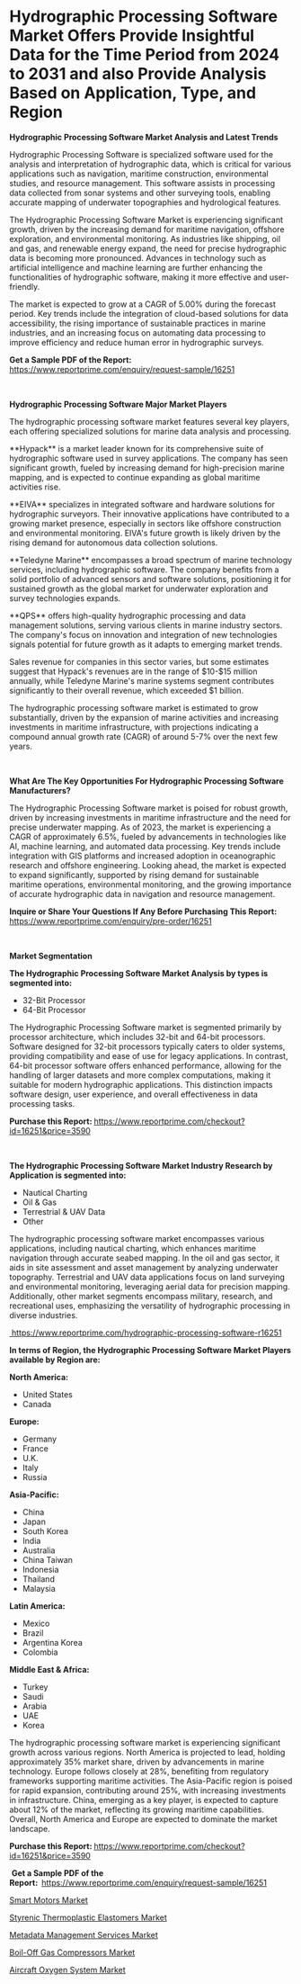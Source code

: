 <p><h1>Hydrographic Processing Software Market Offers Provide Insightful Data for the Time Period from 2024 to 2031 and also Provide Analysis Based on Application, Type, and Region</h1></p><p><strong>Hydrographic Processing Software Market Analysis and Latest Trends</strong></p>
<p><p>Hydrographic Processing Software is specialized software used for the analysis and interpretation of hydrographic data, which is critical for various applications such as navigation, maritime construction, environmental studies, and resource management. This software assists in processing data collected from sonar systems and other surveying tools, enabling accurate mapping of underwater topographies and hydrological features.</p><p>The Hydrographic Processing Software Market is experiencing significant growth, driven by the increasing demand for maritime navigation, offshore exploration, and environmental monitoring. As industries like shipping, oil and gas, and renewable energy expand, the need for precise hydrographic data is becoming more pronounced. Advances in technology such as artificial intelligence and machine learning are further enhancing the functionalities of hydrographic software, making it more effective and user-friendly.</p><p>The market is expected to grow at a CAGR of 5.00% during the forecast period. Key trends include the integration of cloud-based solutions for data accessibility, the rising importance of sustainable practices in marine industries, and an increasing focus on automating data processing to improve efficiency and reduce human error in hydrographic surveys.</p></p>
<p><strong>Get a Sample PDF of the Report:&nbsp;</strong> <a href="https://www.reportprime.com/enquiry/request-sample/16251?utm_campaign=1743&utm_medium=2&utm_source=Github&utm_content=ia&utm_term=02122024&utm_id=hydrographic-processing-software">https://www.reportprime.com/enquiry/request-sample/16251</a></p>
<p>&nbsp;</p>
<p><strong>Hydrographic Processing Software Major Market Players</strong></p>
<p><p>The hydrographic processing software market features several key players, each offering specialized solutions for marine data analysis and processing. </p><p>**Hypack** is a market leader known for its comprehensive suite of hydrographic software used in survey applications. The company has seen significant growth, fueled by increasing demand for high-precision marine mapping, and is expected to continue expanding as global maritime activities rise.</p><p>**EIVA** specializes in integrated software and hardware solutions for hydrographic surveyors. Their innovative applications have contributed to a growing market presence, especially in sectors like offshore construction and environmental monitoring. EIVA's future growth is likely driven by the rising demand for autonomous data collection solutions.</p><p>**Teledyne Marine** encompasses a broad spectrum of marine technology services, including hydrographic software. The company benefits from a solid portfolio of advanced sensors and software solutions, positioning it for sustained growth as the global market for underwater exploration and survey technologies expands.</p><p>**QPS** offers high-quality hydrographic processing and data management solutions, serving various clients in marine industry sectors. The company's focus on innovation and integration of new technologies signals potential for future growth as it adapts to emerging market trends.</p><p>Sales revenue for companies in this sector varies, but some estimates suggest that Hypack's revenues are in the range of $10-$15 million annually, while Teledyne Marine's marine systems segment contributes significantly to their overall revenue, which exceeded $1 billion.</p><p>The hydrographic processing software market is estimated to grow substantially, driven by the expansion of marine activities and increasing investments in maritime infrastructure, with projections indicating a compound annual growth rate (CAGR) of around 5-7% over the next few years.</p></p>
<p>&nbsp;</p>
<p><strong>What Are The Key Opportunities For Hydrographic Processing Software Manufacturers?</strong></p>
<p><p>The Hydrographic Processing Software market is poised for robust growth, driven by increasing investments in maritime infrastructure and the need for precise underwater mapping. As of 2023, the market is experiencing a CAGR of approximately 6.5%, fueled by advancements in technologies like AI, machine learning, and automated data processing. Key trends include integration with GIS platforms and increased adoption in oceanographic research and offshore engineering. Looking ahead, the market is expected to expand significantly, supported by rising demand for sustainable maritime operations, environmental monitoring, and the growing importance of accurate hydrographic data in navigation and resource management.</p></p>
<p><strong>Inquire or Share Your Questions If Any Before Purchasing This Report:</strong> <a href="https://www.reportprime.com/enquiry/pre-order/16251?utm_campaign=1743&utm_medium=2&utm_source=Github&utm_content=ia&utm_term=02122024&utm_id=hydrographic-processing-software">https://www.reportprime.com/enquiry/pre-order/16251</a></p>
<p>&nbsp;</p>
<p><strong>Market Segmentation</strong></p>
<p><strong>The Hydrographic Processing Software Market Analysis by types is segmented into:</strong></p>
<p><ul><li>32-Bit Processor</li><li>64-Bit Processor</li></ul></p>
<p><p>The Hydrographic Processing Software market is segmented primarily by processor architecture, which includes 32-bit and 64-bit processors. Software designed for 32-bit processors typically caters to older systems, providing compatibility and ease of use for legacy applications. In contrast, 64-bit processor software offers enhanced performance, allowing for the handling of larger datasets and more complex computations, making it suitable for modern hydrographic applications. This distinction impacts software design, user experience, and overall effectiveness in data processing tasks.</p></p>
<p><strong>Purchase this Report:&nbsp;</strong><a href="https://www.reportprime.com/checkout?id=16251&price=3590&utm_campaign=1743&utm_medium=2&utm_source=Github&utm_content=ia&utm_term=02122024&utm_id=hydrographic-processing-software">https://www.reportprime.com/checkout?id=16251&price=3590</a></p>
<p>&nbsp;</p>
<p><strong>The Hydrographic Processing Software Market Industry Research by Application is segmented into:</strong></p>
<p><ul><li>Nautical Charting</li><li>Oil & Gas</li><li>Terrestrial & UAV Data</li><li>Other</li></ul></p>
<p><p>The hydrographic processing software market encompasses various applications, including nautical charting, which enhances maritime navigation through accurate seabed mapping. In the oil and gas sector, it aids in site assessment and asset management by analyzing underwater topography. Terrestrial and UAV data applications focus on land surveying and environmental monitoring, leveraging aerial data for precision mapping. Additionally, other market segments encompass military, research, and recreational uses, emphasizing the versatility of hydrographic processing in diverse industries.</p></p>
<p><a href="https://www.reportprime.com/hydrographic-processing-software-r16251?utm_campaign=1743&utm_medium=2&utm_source=Github&utm_content=ia&utm_term=02122024&utm_id=hydrographic-processing-software">&nbsp;https://www.reportprime.com/hydrographic-processing-software-r16251</a></p>
<p><strong>In terms of Region, the Hydrographic Processing Software Market Players available by Region are:</strong></p>
<p>
    <p> <strong> North America: </strong>
        <ul>
            <li>United States</li>
            <li>Canada</li>
        </ul>
        </p> 
    <p> <strong> Europe: </strong>
        <ul>
            <li>Germany</li>
            <li>France</li>
            <li>U.K.</li>
            <li>Italy</li>
            <li>Russia</li>
        </ul>
        </p> 
    <p> <strong> Asia-Pacific: </strong>
        <ul>
            <li>China</li>
            <li>Japan</li>
            <li>South Korea</li>
            <li>India</li>
            <li>Australia</li>
            <li>China Taiwan</li>
            <li>Indonesia</li>
            <li>Thailand</li>
            <li>Malaysia</li>
        </ul>
        </p> 
    <p> <strong> Latin America: </strong>
        <ul>
            <li>Mexico</li>
            <li>Brazil</li>
            <li>Argentina Korea</li>
            <li>Colombia</li>
        </ul>
        </p> 
    <p> <strong> Middle East & Africa: </strong>
        <ul>
            <li>Turkey</li>
            <li>Saudi</li>
            <li>Arabia</li>
            <li>UAE</li>
            <li>Korea</li>
        </ul>
    </p>
    </p>
<p><p>The hydrographic processing software market is experiencing significant growth across various regions. North America is projected to lead, holding approximately 35% market share, driven by advancements in marine technology. Europe follows closely at 28%, benefiting from regulatory frameworks supporting maritime activities. The Asia-Pacific region is poised for rapid expansion, contributing around 25%, with increasing investments in infrastructure. China, emerging as a key player, is expected to capture about 12% of the market, reflecting its growing maritime capabilities. Overall, North America and Europe are expected to dominate the market landscape.</p></p>
<p><strong>Purchase this Report: </strong><a href="https://www.reportprime.com/checkout?id=16251&price=3590&utm_campaign=1743&utm_medium=2&utm_source=Github&utm_content=ia&utm_term=02122024&utm_id=hydrographic-processing-software">https://www.reportprime.com/checkout?id=16251&price=3590</a></p>
<p>&nbsp;<strong>Get a Sample PDF of the Report:&nbsp;&nbsp;</strong><a href="https://www.reportprime.com/enquiry/request-sample/16251?utm_campaign=1743&utm_medium=2&utm_source=Github&utm_content=ia&utm_term=02122024&utm_id=hydrographic-processing-software">https://www.reportprime.com/enquiry/request-sample/16251</a></p>
<p><strong></strong></p>
<p><p><a href="https://www.linkedin.com/pulse/comprehensive-market-analysis-smart-motors-projected-growth-9v6vf?utm_campaign=1743&utm_medium=2&utm_source=Github&utm_content=ia&utm_term=02122024&utm_id=hydrographic-processing-software">Smart Motors Market</a></p><p><a href="https://issuu.com/reportprime-2/docs/styrenic-thermoplastic-elastomers-market-size-2030?utm_campaign=1743&utm_medium=2&utm_source=Github&utm_content=ia&utm_term=02122024&utm_id=hydrographic-processing-software">Styrenic Thermoplastic Elastomers Market</a></p><p><a href="https://github.com/marlanamarvn/Market-Research-Report-List-1/blob/main/metadata-management-services-market.md?utm_campaign=1743&utm_medium=2&utm_source=Github&utm_content=ia&utm_term=02122024&utm_id=hydrographic-processing-software">Metadata Management Services Market</a></p><p><a href="https://issuu.com/reportprime-2/docs/boil-off-gas-compressors-market-size-2030.pptx?utm_campaign=1743&utm_medium=2&utm_source=Github&utm_content=ia&utm_term=02122024&utm_id=hydrographic-processing-software">Boil-Off Gas Compressors Market</a></p><p><a href="https://www.linkedin.com/pulse/aircraft-oxygen-system-market-outlook-from-2024-2031-trends-gbyhf?utm_campaign=1743&utm_medium=2&utm_source=Github&utm_content=ia&utm_term=02122024&utm_id=hydrographic-processing-software">Aircraft Oxygen System Market</a></p></p>